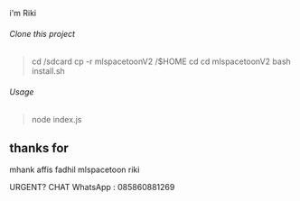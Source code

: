 i'm Riki

###### Clone this project

> cd /sdcard
> cp -r mlspacetoonV2 /$HOME
> cd
> cd mlspacetoonV2
> bash install.sh

###### Usage

> node index.js

## thanks for
mhank
affis
fadhil
mlspacetoon
riki

URGENT? CHAT WhatsApp : 085860881269
